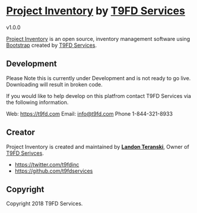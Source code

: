 # [Project Inventory](https:t9fd.com) by [T9FD Services](https:t9fd.com)
v1.0.0

[Project Inventory](https:t9fd.com) is an open source, inventory management software using [Bootstrap](http://getbootstrap.com/) created by [T9FD Services](https:t9fd.com).

## Development

Please Note this is currently under Development and is not ready to go live. Downloading will result in broken code.

If you would like to help develop on this platfrom contact T9FD Services via the following information.

Web: https://t9fd.com
Email: info@t9fd.com
Phone 1-844-321-8933

## Creator

Project Inventory is created and maintained by **[Landon Teranski](https://t9fd.com/)**, Owner of [T9FD Serivces](https:t9fd.com).

* https://twitter.com/t9fdinc
* https://github.com/t9fdservices

## Copyright

Copyright 2018 T9FD Services.
